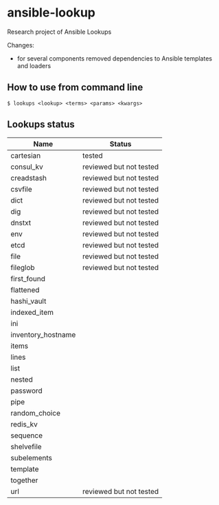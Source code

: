# ansible-lookup

Research project of Ansible Lookups 

Changes:
- for several components removed dependencies to Ansible templates and loaders


## How to use from command line

```shell
$ lookups <lookup> <terms> <params> <kwargs> 
```

## Lookups status

Name                |   Status                     
------------------- | ---------------------------- 
cartesian           |   tested
consul_kv           |   reviewed but not tested
creadstash          |   reviewed but not tested 
csvfile             |   reviewed but not tested
dict                |   reviewed but not tested
dig                 |   reviewed but not tested
dnstxt              |   reviewed but not tested
env                 |   reviewed but not tested
etcd                |   reviewed but not tested
file                |   reviewed but not tested
fileglob            |   reviewed but not tested
first_found         |
flattened           |
hashi_vault         |
indexed_item        |
ini                 |
inventory_hostname  |
items               |
lines               |
list                |
nested              |
password            |
pipe                |
random_choice       |
redis_kv            |
sequence            |
shelvefile          |
subelements         |
template            |
together            |
url                 |   reviewed but not tested

